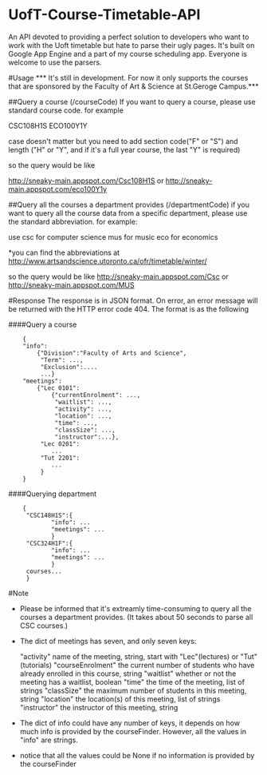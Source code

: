 # UofT-Course-Timetable-API

An API devoted to providing a perfect solution to developers who want to work with the Uoft timetable but hate to parse their ugly pages. 
It's built on Google App Engine and a part of my course scheduling app. Everyone is welcome to use the parsers.

#Usage
*** It's still in development. For now it only supports the courses that are sponsored by the Faculty of Art & Science at St.Geroge Campus.***

##Query a course (/courseCode)
If you want to query a course, please use standard course code.
for example

CSC108H1S ECO100Y1Y

case doesn't matter but you need to add section code("F" or "S") 
and length ("H" or "Y", and if it's a full year course, the last "Y" is required)

so the query would be like

http://sneaky-main.appspot.com/Csc108H1S
or 
http://sneaky-main.appspot.com/eco100Y1y

##Query all the courses a department provides (/departmentCode)
if you want to query all the course data from a specific department, please use the standard 
abbreviation.
for example:

use csc for computer science
	mus for music
	eco for economics

*you can find the abbreviations at http://www.artsandscience.utoronto.ca/ofr/timetable/winter/

so the query would be like
http://sneaky-main.appspot.com/Csc
or 
http://sneaky-main.appspot.com/MUS

#Response
The response is in JSON format. On error, an error message will be returned with the HTTP error code 404.
The format is as the following

####Query a course
	 
	 	{
	 	"info":
	 		{"Division":"Faculty of Arts and Science",
	 		 "Term": ...,
	 		 "Exclusion":....
	 		 ...}
	 	"meetings":
	 		{"Lec 0101":
	 			{"currentEnrolment": ...,
	 			 "waitlist": ..., 
	 			 "activity": ...,
	 			 "location": ..., 
	 			 "time": ..., 
	 			 "classSize": ...,
	 			 "instructor":...}, 
	 		 "Lec 0201":
	 		 	...
	 		 "Tut 2201":
	 		 	...
	 		 }
	 	}
	 
####Querying department

	 	{
	 	 "CSC148H1S":{
	 	 		"info": ...
	 	 		"meetings": ...
	 	 		}
	 	 "CSC324H1F":{
	 	 		"info": ...
	 	 		"meetings": ...
	 	 		}
	 	 courses...
	 	 }

#Note

+ Please be informed that it's extreamly time-consuming to query all the courses a department provides. (It takes about 50 seconds to parse all CSC courses.)

+ The dict of meetings has seven, and only seven keys:

	"activity" name of the meeting, string, start with "Lec"(lectures) or "Tut"(tutorials)
	"courseEnrolment" the current number of students who have already enrolled in this course, string
	"waitlist" whether or not the meeting has a waitlist, boolean
	"time" the time of the meeting, list of strings
	"classSize" the maximum number of students in this meeting, string
	"location" the location(s) of this meeting, list of strings
	"instructor" the instructor of this meeting, string

+ The dict of info could have any number of keys, it depends on how much info is provided by the courseFinder. However, all the values in "info" are strings.

+ notice that all the values could be None if no information is provided by the courseFinder




